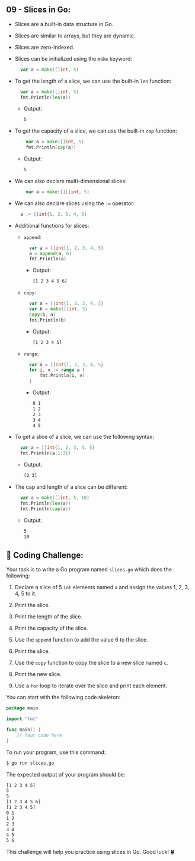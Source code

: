 ## 09 - Slices in Go:

- Slices are a built-in data structure in Go.

- Slices are similar to arrays, but they are dynamic.

- Slices are zero-indexed.

- Slices can be initialized using the `make` keyword:

  ```go
    var a = make([]int, 5)
  ```

- To get the length of a slice, we can use the built-in `len` function:

  ```go
    var a = make([]int, 5)
    fmt.Println(len(a))
  ```

  - Output:

    ```bash
    5
    ```

- To get the capacity of a slice, we can use the built-in `cap` function:

  ```go
      var a = make([]int, 5)
      fmt.Println(cap(a))
  ```

  - Output:

    ```bash
    5
    ```

- We can also declare multi-dimensional slices:

  ```go
      var a = make([][]int, 5)
  ```

- We can also declare slices using the `:=` operator:

  ```go
    a := []int{1, 2, 3, 4, 5}
  ```

- Additional functions for slices:

  - `append`:

    ```go
      var a = []int{1, 2, 3, 4, 5}
      a = append(a, 6)
      fmt.Println(a)
    ```

    - Output:

      ```bash
      [1 2 3 4 5 6]
      ```

  - `copy`:

    ```go
      var a = []int{1, 2, 3, 4, 5}
      var b = make([]int, 5)
      copy(b, a)
      fmt.Println(b)
    ```

    - Output:

      ```bash
      [1 2 3 4 5]
      ```

  - `range`:

    ```go
      var a = []int{1, 2, 3, 4, 5}
      for i, v := range a {
          fmt.Println(i, v)
      }
    ```

    - Output:

      ```bash
      0 1
      1 2
      2 3
      3 4
      4 5
      ```

- To get a slice of a slice, we can use the following syntax:

  ```go
    var a = []int{1, 2, 3, 4, 5}
    fmt.Println(a[1:3])
  ```

  - Output:

    ```bash
    [2 3]
    ```

- The cap and length of a slice can be different:

  ```go
    var a = make([]int, 5, 10)
    fmt.Println(len(a))
    fmt.Println(cap(a))
  ```

  - Output:

    ```bash
    5
    10
    ```

## 🚀 Coding Challenge:

Your task is to write a Go program named `slices.go` which does the following:

1. Declare a slice of 5 `int` elements named `a` and assign the values 1, 2, 3, 4, 5 to it.

2. Print the slice.

3. Print the length of the slice.

4. Print the capacity of the slice.

5. Use the `append` function to add the value 6 to the slice.

6. Print the slice.

7. Use the `copy` function to copy the slice to a new slice named `c`.

8. Print the new slice.

9. Use a `for` loop to iterate over the slice and print each element.

You can start with the following code skeleton:

```go
package main

import "fmt"

func main() {
    // Your code here
}
```

To run your program, use this command:

```bash
$ go run slices.go
```

The expected output of your program should be:

```bash
[1 2 3 4 5]
5
5
[1 2 3 4 5 6]
[1 2 3 4 5]
0 1
1 2
2 3
3 4
4 5
5 6
```

This challenge will help you practice using slices in Go. Good luck! 🍀
